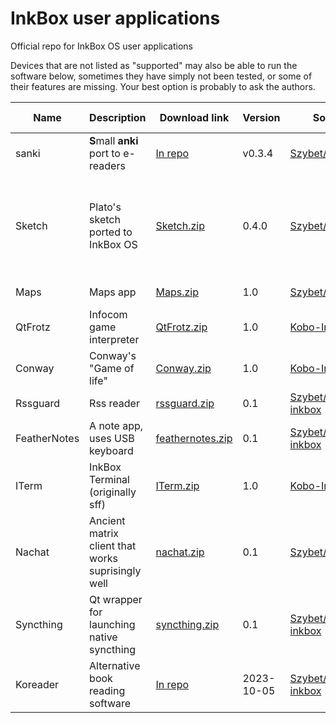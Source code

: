# InkBox user applications
Official repo for InkBox OS user applications

Devices that are not listed as "supported" may also be able to run the software below, sometimes they have simply not been tested, or some of their features are missing. Your best option is probably to ask the authors.

| Name  | Description | Download link | Version | Source code | Fork | Author | Supported devices |
| - | - | - | - | - | - | - | - |
| sanki | **S**mall **anki** port to e-readers | [In repo](https://github.com/Szybet/sanki/releases) | v0.3.4 | [Szybet/sanki](https://github.com/Szybet/sanki) | :x: | Szybet | all? |
| Sketch | Plato's sketch ported to InkBox OS | [Sketch.zip](https://github.com/Kobo-InkBox/user-applications/raw/main/download/Sketch.zip) | 0.4.0 | [Szybet/sketch-inkbox](https://github.com/Szybet/sketch-inkbox) | :heavy_check_mark: | baskerville/Szybet | n705, n905b, n905c, n613, n236, n437, n306, n873 |
| Maps | Maps app | [Maps.zip](https://github.com/Kobo-InkBox/user-applications/raw/main/download/Maps.zip) | 1.0 | [Szybet/inkbox-maps](https://github.com/Szybet/inkbox-maps) | :heavy_check_mark: | jmfairlie/Szybet/tux-linux | all |
| QtFrotz | Infocom game interpreter | [QtFrotz.zip](https://github.com/Kobo-InkBox/user-applications/raw/main/download/QtFrotz.zip) | 1.0 | [Kobo-InkBox/QtFrotz](https://github.com/Kobo-InkBox/QtFrotz) | :heavy_check_mark: | [BigBoot](https://www.mobileread.com/forums/member.php?u=230467)/tux-linux | all |
| Conway | Conway's "Game of life" | [Conway.zip](https://github.com/Kobo-InkBox/user-applications/raw/main/download/Conway.zip) | 1.0 | [Kobo-InkBox/conway](https://github.com/Kobo-InkBox/conway) | :heavy_check_mark: | tucnak/tux-linux | all |
| Rssguard | Rss reader | [rssguard.zip](https://github.com/Kobo-InkBox/user-applications/raw/main/download/rssguard.zip) | 0.1 | [Szybet/rssguard-inkbox](https://github.com/Szybet/rssguard-inkbox) | :heavy_check_mark: |  martinrotter/Szybet | n306 |
| FeatherNotes | A note app, uses USB keyboard | [feathernotes.zip](https://github.com/Kobo-InkBox/user-applications/raw/main/download/feathernotes.zip) | 0.1 | [Szybet/FeatherNotes-inkbox](https://github.com/Szybet/FeatherNotes-inkbox) | :heavy_check_mark: | tsujan/Szybet | n306 |
| ITerm | InkBox Terminal (originally sff) | [ITerm.zip](https://github.com/Kobo-InkBox/user-applications/raw/main/download/ITerm.zip) | 1.0 | [Kobo-InkBox/sff](https://github.com/Kobo-InkBox/sff) | :heavy_check_mark: | jsbronder/tux-linux | all |
| Nachat | Ancient matrix client that works suprisingly well | [nachat.zip](https://github.com/Kobo-InkBox/user-applications/raw/main/download/nachat.zip) | 0.1 | [Szybet/nachat-inkbox](https://github.com/Szybet/nachat-inkbox) | :heavy_check_mark: |  Ralith/Szybet | all |
| Syncthing | Qt wrapper for launching native syncthing | [syncthing.zip](https://github.com/Kobo-InkBox/user-applications/raw/main/download/syncthing.zip) | 0.1 | [Szybet/syncthing-inkbox](https://github.com/Szybet/syncthing-inkbox) | :x: |  Szybet | all |
| Koreader | Alternative book reading software | [In repo](https://github.com/Szybet/koreader-inkbox/releases) | 2023-10-05 | [Szybet/koreader-inkbox](https://github.com/Szybet/koreader-inkbox) | :heavy_check_mark: |  Szybet/Koreader | all |
